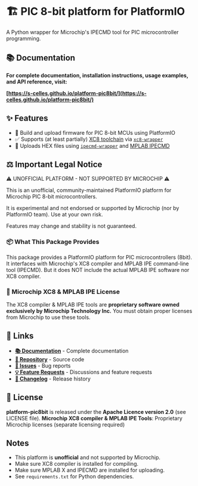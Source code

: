 # 🏗️ PIC 8-bit platform for PlatformIO

A Python wrapper for Microchip's IPECMD tool for PIC microcontroller programming.

## 📚 Documentation

**For complete documentation, installation instructions, usage examples, and API reference, visit:**

**[https://s-celles.github.io/platform-pic8bit/](https://s-celles.github.io/platform-pic8bit/)**

## ✨ Features

- 🔧 Build and upload firmware for PIC 8-bit MCUs using PlatformIO
- ✅ Supports (at least partially) [XC8 toolchain](https://www.microchip.com/en-us/tools-resources/develop/mplab-xc-compilers/xc8) via [`xc8-wrapper`](https://s-celles.github.io/xc8-wrapper/)
- 🎯 Uploads HEX files using [`ipecmd-wrapper`](https://s-celles.github.io/ipecmd-wrapper/) and [MPLAB IPECMD](https://microchip.my.site.com/s/article/Automate-MPLAB-programming-process-using-command-lineIPECMD)

## ⚖️ Important Legal Notice

⚠️  UNOFFICIAL PLATFORM - NOT SUPPORTED BY MICROCHIP ⚠️

This is an unofficial, community-maintained PlatformIO platform for Microchip PIC 8-bit microcontrollers.

It is experimental and not endorsed or supported by Microchip (nor by PlatformIO team). Use at your own risk.

Features may change and stability is not guaranteed.

### 📦 What This Package Provides

This package provides a PlatformIO platform for PIC microcontrollers (8bit). It interfaces with Microchip's XC8 compiler and MPLAB IPE command-line tool (IPECMD). But it does NOT include the actual MPLAB IPE software nor XC8 compiler.


### 🏢 Microchip XC8 & MPLAB IPE License
The XC8 compiler & MPLAB IPE tools are **proprietary software owned exclusively by Microchip Technology Inc.** You must obtain proper licenses from Microchip to use these tools.

## 🔗 Links

- **[📚 Documentation](https://s-celles.github.io/platform-pic8bit//)** - Complete documentation
- **[💾 Repository](https://github.com/s-celles/platform-pic8bit/)** - Source code
- **[🐛 Issues](https://github.com/s-celles/platform-pic8bit/issues)** - Bug reports
- **[💡 Feature Requests](https://github.com/s-celles/platform-pic8bit/discussions)** - Discussions and feature requests
- **[📝 Changelog](https://s-celles.github.io/platform-pic8bit/changelog/)** - Release history

## 📄 License
**platform-pic8bit** is released under the **Apache Licence version 2.0** (see LICENSE file).
**Microchip XC8 compiler & MPLAB IPE Tools**: Proprietary Microchip licenses (separate licensing required)

## Notes
- This platform is **unofficial** and not supported by Microchip.
- Make sure XC8 compiler is installed for compiling. 
- Make sure MPLAB X and IPECMD are installed for uploading.
- See `requirements.txt` for Python dependencies.

